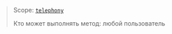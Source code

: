 > Scope: [`telephony`](/api-reference/scopes/permissions.html)
>
> Кто может выполнять метод: любой пользователь